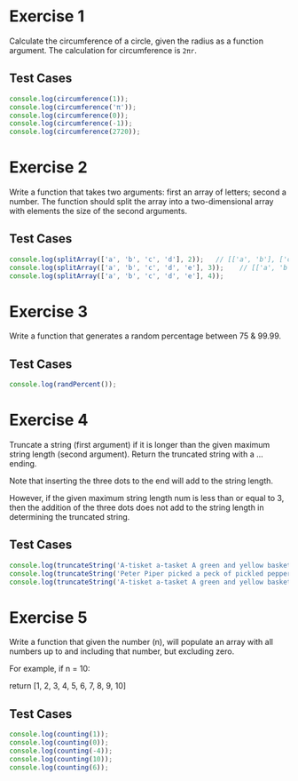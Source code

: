 # Exercise 1

Calculate the circumference of a circle, given the radius as a function argument. The calculation for circumference is `2πr`.

## Test Cases

```js
console.log(circumference(1));
console.log(circumference('π'));
console.log(circumference(0));
console.log(circumference(-1));
console.log(circumference(2720));
```

# Exercise 2

Write a function that takes two arguments: first an array of letters; second a number. The function should split the array into a two-dimensional array with elements the size of the second arguments.

## Test Cases

```js
console.log(splitArray(['a', 'b', 'c', 'd'], 2));   // [['a', 'b'], ['c', 'd']]
console.log(splitArray(['a', 'b', 'c', 'd', 'e'], 3));    // [['a', 'b', 'c'], 'd', 'e']
console.log(splitArray(['a', 'b', 'c', 'd', 'e'], 4));
```

# Exercise 3

Write a function that generates a random percentage between 75 & 99.99.

## Test Cases

```js
console.log(randPercent());
```

# Exercise 4

Truncate a string (first argument) if it is longer than the given maximum string length (second argument). Return the truncated string with a ... ending.

Note that inserting the three dots to the end will add to the string length.

However, if the given maximum string length num is less than or equal to 3, then the addition of the three dots does not add to the string length in determining the truncated string.

## Test Cases

```js
console.log(truncateString('A-tisket a-tasket A green and yellow basket', 11));
console.log(truncateString('Peter Piper picked a peck of pickled peppers', 14));
console.log(truncateString('A-tisket a-tasket A green and yellow basket', 'A-tisket a-tasket A green and yellow basket'.length));
```

# Exercise 5

Write a function that given the number (n), will populate an array with all numbers up to and including that number, but excluding zero.

For example, if n = 10:

return [1, 2, 3, 4, 5, 6, 7, 8, 9, 10]

## Test Cases

```js
console.log(counting(1));
console.log(counting(0));
console.log(counting(-4));
console.log(counting(10));
console.log(counting(6));
```
